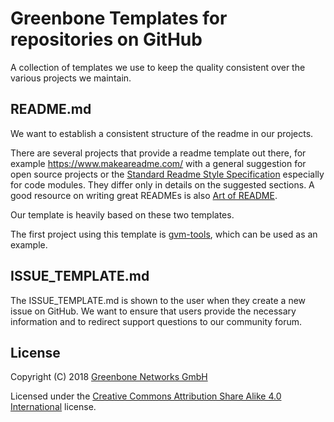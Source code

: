 # Greenbone Templates for repositories on GitHub

A collection of templates we use to keep the quality consistent over the various projects we maintain.

## README.md

We want to establish a consistent structure of the readme in our projects.

There are several projects that provide a readme template out there, for example https://www.makeareadme.com/ with a general suggestion for open source projects or the [Standard Readme Style Specification](https://github.com/RichardLitt/standard-readme) especially for code modules. They differ only in details on the suggested sections. A good resource on writing great READMEs is also [Art of README](https://github.com/noffle/art-of-readme).

Our template is heavily based on these two templates.

The first project using this template is [gvm-tools](https://github.com/greenbone/gvm-tools#readme), which can be used as an example.

## ISSUE_TEMPLATE.md

The ISSUE_TEMPLATE.md is shown to the user when they create a new issue on
GitHub. We want to ensure that users provide the necessary information and to
redirect support questions to our community forum.

## License

Copyright (C) 2018 [Greenbone Networks GmbH](https://www.greenbone.net/)

Licensed under the [Creative Commons Attribution Share Alike 4.0 International](LICENSE) license.
